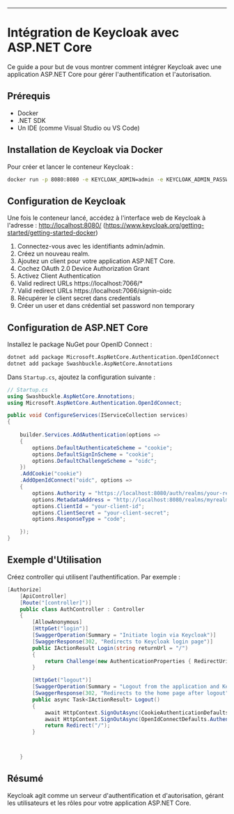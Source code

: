 ﻿
---

# Intégration de Keycloak avec ASP.NET Core

Ce guide a pour but de vous montrer comment intégrer Keycloak avec une application ASP.NET Core pour gérer l'authentification et l'autorisation.

## Prérequis

- Docker
- .NET SDK
- Un IDE (comme Visual Studio ou VS Code)

## Installation de Keycloak via Docker

Pour créer et lancer le conteneur Keycloak :

```bash
docker run -p 8080:8080 -e KEYCLOAK_ADMIN=admin -e KEYCLOAK_ADMIN_PASSWORD=admin quay.io/keycloak/keycloak:22.0.3 start-dev
```

## Configuration de Keycloak

Une fois le conteneur lancé, accédez à l'interface web de Keycloak à l'adresse : [http://localhost:8080/](http://localhost:8080/)
(https://www.keycloak.org/getting-started/getting-started-docker)
1. Connectez-vous avec les identifiants admin/admin.
2. Créez un nouveau realm.
3. Ajoutez un client pour votre application ASP.NET Core.
4. Cochez OAuth 2.0 Device Authorization Grant
5. Activez Client Authentication
6. Valid redirect URLs https://localhost:7066/*
7. Valid redirect URLs https://localhost:7066/signin-oidc
8. Récupérer le client secret dans credentials
9. Créer un user et dans crédential set password non temporary


## Configuration de ASP.NET Core

Installez le package NuGet pour OpenID Connect :

```bash
dotnet add package Microsoft.AspNetCore.Authentication.OpenIdConnect
dotnet add package Swashbuckle.AspNetCore.Annotations
```

Dans `Startup.cs`, ajoutez la configuration suivante :

```csharp
// Startup.cs
using Swashbuckle.AspNetCore.Annotations;
using Microsoft.AspNetCore.Authentication.OpenIdConnect;

public void ConfigureServices(IServiceCollection services)
{
    
    builder.Services.AddAuthentication(options =>
    {
        options.DefaultAuthenticateScheme = "cookie";
        options.DefaultSignInScheme = "cookie";
        options.DefaultChallengeScheme = "oidc";
    })
    .AddCookie("cookie")
    .AddOpenIdConnect("oidc", options =>
    {
        options.Authority = "https://localhost:8080/auth/realms/your-realm";
        options.MetadataAddress = "http://localhost:8080/realms/myrealm/.well-known/openid-configuration";
        options.ClientId = "your-client-id";
        options.ClientSecret = "your-client-secret";
        options.ResponseType = "code";

    });
}
```

## Exemple d'Utilisation

Créez controller qui utilisent l'authentification. Par exemple :

```csharp
[Authorize]
    [ApiController]
    [Route("[controller]")]
    public class AuthController : Controller
    {
        [AllowAnonymous]
        [HttpGet("login")]
        [SwaggerOperation(Summary = "Initiate login via Keycloak")]
        [SwaggerResponse(302, "Redirects to Keycloak login page")]
        public IActionResult Login(string returnUrl = "/")
        {
            return Challenge(new AuthenticationProperties { RedirectUri = returnUrl }, OpenIdConnectDefaults.AuthenticationScheme);
        }

        [HttpGet("logout")]
        [SwaggerOperation(Summary = "Logout from the application and Keycloak")]
        [SwaggerResponse(302, "Redirects to the home page after logout")]
        public async Task<IActionResult> Logout()
        {
            await HttpContext.SignOutAsync(CookieAuthenticationDefaults.AuthenticationScheme);
            await HttpContext.SignOutAsync(OpenIdConnectDefaults.AuthenticationScheme);
            return Redirect("/");
        }



    }
```

## Résumé

Keycloak agit comme un serveur d'authentification et d'autorisation, gérant les utilisateurs et les rôles pour votre application ASP.NET Core.


